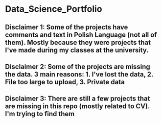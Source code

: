 # Data_Science_Portfolio

## Disclaimer 1: Some of the projects have comments and text in Polish Language (not all of them). Mostly because they were projects that I've made during my classes at the university.

## Disclaimer 2: Some of the projects are missing the data. 3 main reasons: 1. I've lost the data, 2. File too large to upload, 3. Private data

## Disclaimer 3: There are still a few projects that are missing in this repo (mostly related to CV). I'm trying to find them

